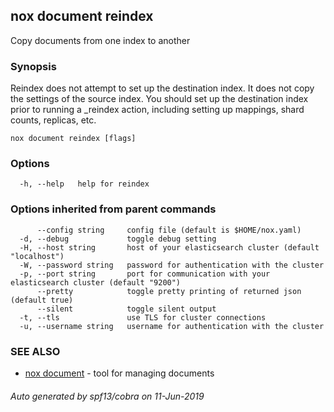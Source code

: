 ## nox document reindex

Copy documents from one index to another

### Synopsis

Reindex does not attempt to set up the destination index.
It does not copy the settings of the source index. You should set
up the destination index prior to running a _reindex action, including
setting up mappings, shard counts, replicas, etc.

```
nox document reindex [flags]
```

### Options

```
  -h, --help   help for reindex
```

### Options inherited from parent commands

```
      --config string     config file (default is $HOME/nox.yaml)
  -d, --debug             toggle debug setting
  -H, --host string       host of your elasticsearch cluster (default "localhost")
  -W, --password string   password for authentication with the cluster
  -p, --port string       port for communication with your elasticsearch cluster (default "9200")
      --pretty            toggle pretty printing of returned json (default true)
      --silent            toggle silent output
  -t, --tls               use TLS for cluster connections
  -u, --username string   username for authentication with the cluster
```

### SEE ALSO

* [nox document](nox_document.md)	 - tool for managing documents

###### Auto generated by spf13/cobra on 11-Jun-2019
